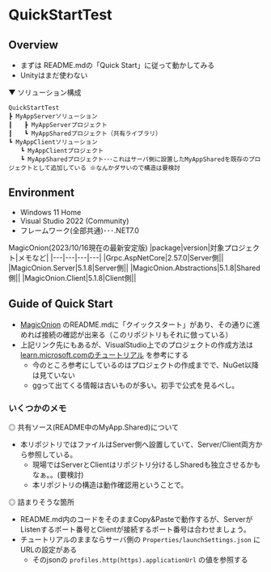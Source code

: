 # QuickStartTest

## Overview

- まずは README.mdの「Quick Start」に従って動かしてみる
- Unityはまだ使わない

▼ ソリューション構成
```
QuickStartTest
┣ MyAppServerソリューション
┃　　┣ MyAppServerプロジェクト
┃　　┗ MyAppSharedプロジェクト（共有ライブラリ）
┗ MyAppClientソリューション
　　┗ MyAppClientプロジェクト
　　┗ MyAppSharedプロジェクト･･･これはサーバ側に設置したMyAppSharedを既存のプロジェクトとして追加している ※なんかダサいので構造は要検討
```

## Environment

- Windows 11 Home
- Visual Studio 2022 (Community)
- フレームワーク(全部共通)･･･.NET7.0

MagicOnion(2023/10/16現在の最新安定版)
|package|version|対象プロジェクト|メモなど|
|---|---|---|---|
|Grpc.AspNetCore|2.57.0|Server側||
|MagicOnion.Server|5.1.8|Server側||
|MagicOnion.Abstractions|5.1.8|Shared側||
|MagicOnion.Client|5.1.8|Client側||

## Guide of Quick Start

- [MagicOnion](https://github.com/Cysharp/MagicOnion) のREADME.mdに「クイックスタート」があり、その通りに進めれば接続の確認が出来る（このリポジトリもそれに倣っている）
- 上記リンク先にもあるが、VisualStudio上でのプロジェクトの作成方法は [learn.microsoft.comのチュートリアル](https://learn.microsoft.com/en-us/aspnet/core/tutorials/min-web-api?view=aspnetcore-7.0&tabs=visual-studio) を参考にする
  - 今のところ参考にしているのはプロジェクトの作成までで、NuGet以降は見ていない
  - ggって出てくる情報は古いものが多い。初手で公式を見るべし。

### いくつかのメモ

◎ 共有ソース(README中のMyApp.Shared)について

- 本リポジトリではファイルはServer側へ設置していて、Server/Client両方から参照している。
  - 現場ではServerとClientはリポジトリ分けるしSharedも独立させるかもなぁ。。(要検討)
  - 本リポジトリの構造は動作確認用ということで。

◎ 詰まりそうな箇所

- README.md内のコードをそのままCopy&Pasteで動作するが、ServerがListenするポート番号とClientが接続するポート番号は合わせましょう。
- チュートリアルのままならサーバ側の `Properties/launchSettings.json` にURLの設定がある
  - そのjsonの `profiles.http(https).applicationUrl` の値を参照する

